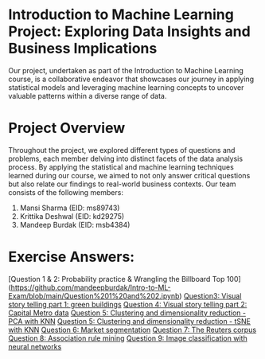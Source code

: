 # Introduction to Machine Learning Project: Exploring Data Insights and Business Implications
Our project, undertaken as part of the Introduction to Machine Learning course, is a collaborative endeavor that showcases our journey in applying statistical models and leveraging machine learning concepts to uncover valuable patterns within a diverse range of data.
# Project Overview
Throughout the project, we explored different types of questions and problems, each member delving into distinct facets of the data analysis process. By applying the statistical and machine learning techniques learned during our course, we aimed to not only answer critical questions but also relate our findings to real-world business contexts. Our team consists of the following members:
  1. Mansi Sharma (EID: ms89743)
  2. Krittika Deshwal (EID: kd29275)
  3. Mandeep Burdak (EID: msb4384)
# Exercise Answers:
[Question 1 & 2: Probability practice & Wrangling the Billboard Top 100] (https://github.com/mandeepburdak/Intro-to-ML-Exam/blob/main/Question%201%20and%202.ipynb)
[Question3: Visual story telling part 1: green buildings](https://github.com/mandeepburdak/Intro-to-ML-Exam/blob/main/Visual%20Story%20Telling%20Part%201-%20Green%20Buildings.ipynb)
[Question 4: Visual story telling part 2: Capital Metro data](https://github.com/mandeepburdak/Intro-to-ML-Exam/blob/main/Visual%20Story%20Part%202.ipynb)
[Question 5: Clustering and dimensionality reduction - PCA with KNN](https://github.com/mandeepburdak/Intro-to-ML-Exam/blob/main/Wine%20PCA%20with%20KNN.R)
[Question 5: Clustering and dimensionality reduction - tSNE with KNN](https://github.com/mandeepburdak/Intro-to-ML-Exam/blob/main/Wine%20tSNE%20with%20KNN.R)
[Question 6: Market segmentation](https://github.com/mandeepburdak/Intro-to-ML-Exam/blob/main/Market%20Segmentation%20Question.ipynb)
[Question 7: The Reuters corpus]()
[Question 8: Association rule mining](https://github.com/mandeepburdak/Intro-to-ML-Exam/blob/main/grocery.R)
[Question 9: Image classification with neural networks]()

